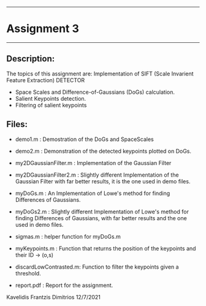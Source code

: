 ------------
# Assignment 3
------------

## Description:

The topics of this assignment are:
Implementation of SIFT (Scale Invarient Feature Extraction) DETECTOR
- Space Scales and Difference-of-Gaussians (DoGs) calculation.
- Salient Keypoints detection.
- Filtering of salient keypoints


## Files:

- demo1.m 		: Demostration of the DoGs and SpaceScales
- demo2.m		: Demonstration of the detected keypoints plotted on DoGs.
- my2DGaussianFilter.m  : Implementation of the Gaussian Filter
- my2DGaussianFilter2.m : Slightly different Implementation of the Gaussian Filter
			  with far better results, it is the one used in demo files.

- myDoGs.m		: An Implementation of Lowe's method for finding Differences
			  of Gaussians.
- myDoGs2.m		: Slightly different Implementation of Lowe's method 
			  for finding Differences of Gaussians, with far better results
			  and the one used in demo files.

- sigmas.m		: helper function for myDoGs.m
- myKeypoints.m  	: Function that returns the position of the keypoints and
			  their ID -> (o,s)
- discardLowContrasted.m: Function to filter the keypoints given a threshold.

- report.pdf		: Report for the assignment.


Kavelidis Frantzis Dimitrios					12/7/2021
